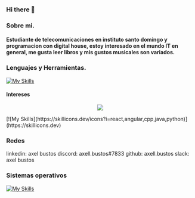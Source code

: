 ### Hi there 👋
### Sobre mi.

#### Estudiante de telecomunicaciones en instituto santo domingo y programacion con digital house, estoy interesado en el mundo IT en general, me gusta leer libros y mis gustos musicales son variados.

### Lenguajes y Herramientas.
[![My Skills](https://skillicons.dev/icons?i=js,html,css,nodejs,vscode,md,github,figma)](https://skillicons.dev)

#### Intereses
<p align="center">
  <a href="https://skillicons.dev">
    <img src="https://skillicons.dev/icons?i=react,angular,cpp,java,python" />
  </a>
</p>
[![My Skills](https://skillicons.dev/icons?i=react,angular,cpp,java,python)](https://skillicons.dev)

### Redes
linkedin: axel bustos
discord: axell.bustos#7833
github: axell.bustos
slack: axel bustos

### Sistemas operativos
[![My Skills](https://skillicons.dev/icons?i=linux,windows)](https://skillicons.dev)
<!--
**axellbustos/axellbustos** is a ✨ _special_ ✨ repository because its `README.md` (this file) appears on your GitHub profile.

Here are some ideas to get you started:

- 🔭 I’m currently working on ...
- 🌱 I’m currently learning ...
- 👯 I’m looking to collaborate on ...
- 🤔 I’m looking for help with ...
- 💬 Ask me about ...
- 📫 How to reach me: ...
- 😄 Pronouns: ...
- ⚡ Fun fact: ...
-->
